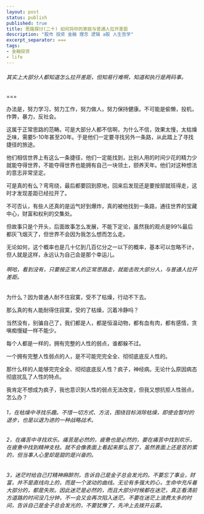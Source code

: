 ```yaml
---
layout: post
status: publish
published: true
title: 思路探讨(二十) 如何将你的家庭与普通人拉开差距
description: "股市 投资 金融 理念 逻辑 a股 人生哲学"
excerpt_separator: ===
tags:
- 金融投资
- life
---
```


###### 其实上大部分人都知道怎么拉开差距，但知易行难啊，知道和执行是两码事。

===

办法是，努力学习，努力工作，努力做人，努力保持健康。不可能是偷懒，投机，作弊，暴力，反社会。

这属于正常思路的范畴。可是大部分人都不信啊，为什么不信，效果太慢，太枯燥乏味，需要5-10年甚至20年。于是他们一定要寻找另外一条路，从此踏上了寻找捷径的旅途。

他们相信世界上有这么一条捷径，他们一定能找到，比别人用的时间少花的精力少就能夺得世界，不能夺得世界也能拥有自己一块领土，颐养天年。他们对这种想法的意志非常坚定。

可是真的有么？弯弯绕，最后都要回到原地，回来后发现还是要按部就班得走，这时才发现差距已经拉开了。

不可否认，有些人还真的是运气好到爆炸，真的被他找到一条路，通往世界的宝藏中心，财富和权利的交集处。

但故事只是个开头，后面故事怎么发展，不能下定论，虽然我的观点是99%最后都灰飞烟灭了，但世界不会因为我怎么想而怎么走。

无论如何，这个概率也是几十亿到几百亿分之一以下的概率，基本可以忽略不计，但人就是这样，永远认为自己会是那个幸运儿。

###### 啊哈，看到没有，只要按正常人的正常思路走，就能击败大部分人，与普通人拉开差距。

为什么？因为普通人耐不住寂寞，受不了枯燥，行动不下去。

那么真的有人能耐得住寂寞，受的了枯燥，沉着冷静吗？

当然没有，别骗自己了，我们都是人，都是恒温动物，都有血有肉，都有感情，贪嗔痴慢疑一样不能少。

每个人都是一样的，拥有完整的人性的弱点，谁都躲不过。

一个拥有完整人性弱点的人，是不可能完完全全、彻彻底底反人性的。

那什么样的人能够完完全全、彻彻底底反人性？疯子，神经病。无论什么原因病态彻底扰乱了人性的特点。

我肯定不想成为疯子，我也意识到人性的弱点无法改变，但我又想抗拒人性弱点，怎么办？

###### 1，在枯燥中寻找乐趣。不惜一切方式、方法，围绕目标消除枯燥，即使会暂时的退步，也是以退为进的一种战略战术。

###### 2，在痛苦中寻找欢乐。痛苦是必然的，疲惫也是必然的，要在痛苦中找到欢乐，在疲惫中找到精神支柱。就不会像表面上看起来那么苦了，虽然表面上还是苦的累的，但当事人心里却是甜的是兴奋的。

###### 3，迷茫时给自己打精神麻醉剂，告诉自己是金子总会发光的。不要忘了事业，财富，并不是直线向上的，而是一个波动的曲线。无论有多强大的心，生命中充斥着大部分的，都是失败。因此迷茫是必然的，而且大部分时候都在迷茫，真正看清前方道路的时间没几分钟，不一会又会再次陷入迷茫。不要在迷茫上浪费太多的时间，告诉自己是金子总会发光的，不要犹豫了，先冲上去拨开云雾。
